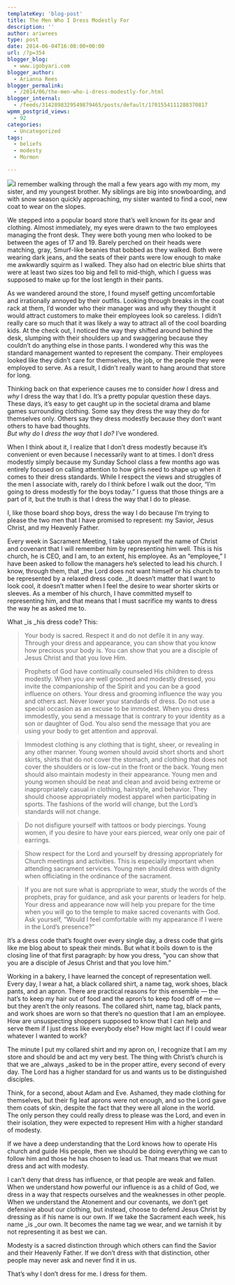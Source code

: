 ```yaml
---
templateKey: 'blog-post'
title: The Men Who I Dress Modestly For
description: ''
author: ariwrees
type: post
date: 2014-06-04T16:08:00+00:00
url: /?p=354
blogger_blog:
  - www.igobyari.com
blogger_author:
  - Arianna Rees
blogger_permalink:
  - /2014/06/the-men-who-i-dress-modestly-for.html
blogger_internal:
  - /feeds/3142898329549879465/posts/default/1701554111288370817
wpmm_postgrid_views:
  - 92
categories:
  - Uncategorized
tags:
  - beliefs
  - modesty
  - Mormon

---
```

[![](https://www.igobyari.com/wp-content/uploads/2014/06/modessty.jpg)](https://www.igobyari.com/wp-content/uploads/2014/06/modessty.jpg)I remember walking through the mall a few years ago with my mom, my sister, and my youngest brother. My siblings are big into snowboarding, and with snow season quickly approaching, my sister wanted to find a cool, new coat to wear on the slopes.

We stepped into a popular board store that’s well known for its gear and clothing. Almost immediately, my eyes were drawn to the two employees managing the front desk. They were both young men who looked to be between the ages of 17 and 19. Barely perched on their heads were matching, gray, Smurf-like beanies that bobbed as they walked. Both were wearing dark jeans, and the seats of their pants were low enough to make me awkwardly squirm as I walked. They also had on electric blue shirts that were at least two sizes too big and fell to mid-thigh, which I guess was supposed to make up for the lost length in their pants.  

As we wandered around the store, I found myself getting uncomfortable and irrationally annoyed by their outfits. Looking through breaks in the coat rack at them, I’d wonder who their manager was and why they thought it would attract customers to make their employees look so careless. I didn’t really care so much that it was likely a way to attract all of the cool boarding kids. At the check out, I noticed the way they shifted around behind the desk, slumping with their shoulders up and swaggering because they couldn’t do anything else in those pants. I wondered why this was the standard management wanted to represent the company. Their employees looked like they didn’t care for themselves, the job, or the people they were employed to serve. As a result, I didn’t really want to hang around that store for long.

Thinking back on that experience causes me to consider _how_ I dress and _why_ I dress the way that I do. It’s a pretty popular question these days. These days, it’s easy to get caught up in the societal drama and blame games surrounding clothing. Some say they dress the way they do for themselves only. Others say they dress modestly because they don’t want others to have bad thoughts.  
_But why do_ I _dress the way that_ I _do?_ I’ve wondered.  
  
When I think about it, I realize that I don’t dress modestly because it’s convenient or even because I necessarily want to at times. I don’t dress modestly simply because my Sunday School class a few months ago was entirely focused on calling attention to how girls need to shape up when it comes to their dress standards. While I respect the views and struggles of the men I associate with, rarely do I think before I walk out the door, “I’m going to dress modestly for the boys today.” I guess that those things are a part of it, but the truth is that I dress the way that I do to please.

I, like those board shop boys, dress the way I do because I’m trying to please the two men that I have promised to represent: my Savior, Jesus Christ, and my Heavenly Father.

Every week in Sacrament Meeting, I take upon myself the name of Christ and covenant that I will remember him by representing him well. This is his church, he is CEO, and I am, to an extent, his employee. As an “employee,” I have been asked to follow the managers he’s selected to lead his church. I know, through them, that _the Lord does not want himself or his church to be represented by a relaxed dress code. _It doesn’t matter that I want to look cool, it doesn’t matter when I feel the desire to wear shorter skirts or sleeves. As a member of his church, I have committed myself to representing him, and that means that I must sacrifice my wants to dress the way he as asked me to. 

What _is _his dress code? This: 

> Your body is sacred. Respect it and do not defile it in any way. Through your dress and appearance, you can show that you know how precious your body is. You can show that you are a disciple of Jesus Christ and that you love Him. 

> Prophets of God have continually counseled His children to dress modestly. When you are well groomed and modestly dressed, you invite the companionship of the Spirit and you can be a good influence on others. Your dress and grooming influence the way you and others act. Never lower your standards of dress. Do not use a special occasion as an excuse to be immodest. When you dress immodestly, you send a message that is contrary to your identity as a son or daughter of God. You also send the message that you are using your body to get attention and approval. 

> Immodest clothing is any clothing that is tight, sheer, or revealing in any other manner. Young women should avoid short shorts and short skirts, shirts that do not cover the stomach, and clothing that does not cover the shoulders or is low-cut in the front or the back. Young men should also maintain modesty in their appearance. Young men and young women should be neat and clean and avoid being extreme or inappropriately casual in clothing, hairstyle, and behavior. They should choose appropriately modest apparel when participating in sports. The fashions of the world will change, but the Lord’s standards will not change. 

> Do not disfigure yourself with tattoos or body piercings. Young women, if you desire to have your ears pierced, wear only one pair of earrings. 

> Show respect for the Lord and yourself by dressing appropriately for Church meetings and activities. This is especially important when attending sacrament services. Young men should dress with dignity when officiating in the ordinance of the sacrament. 

> If you are not sure what is appropriate to wear, study the words of the prophets, pray for guidance, and ask your parents or leaders for help. Your dress and appearance now will help you prepare for the time when you will go to the temple to make sacred covenants with God. Ask yourself, “Would I feel comfortable with my appearance if I were in the Lord’s presence?”

It’s a dress code that’s fought over every single day, a dress code that girls like me blog about to speak their minds. But what it boils down to is the closing line of that first paragraph: by how you dress, “you can show that you are a disciple of Jesus Christ and that you love him.”

Working in a bakery, I have learned the concept of representation well. Every day, I wear a hat, a black collared shirt, a name tag, work shoes, black pants, and an apron. There are practical reasons for this ensemble — the hat’s to keep my hair out of food and the apron’s to keep food off of me — but they aren’t the only reasons. The collared shirt, name tag, black pants, and work shoes are worn so that there’s no question that I am an employee. How are unsuspecting shoppers supposed to know that I can help and serve them if I just dress like everybody else? How might Iact if I could wear whatever I wanted to work?

The minute I put my collared shirt and my apron on, I recognize that I am my store and should be and act my very best. The thing with Christ’s church is that we are _always _asked to be in the proper attire, every second of every day. The Lord has a higher standard for us and wants us to be distinguished disciples.

Think, for a second, about Adam and Eve. Ashamed, they made clothing for themselves, but their fig leaf aprons were not enough, and so the Lord gave them coats of skin, despite the fact that they were all alone in the world. The only person they could really dress to please was the Lord, and even in their isolation, they were expected to represent Him with a higher standard of modesty. 

If we have a deep understanding that the Lord knows how to operate His church and guide His people, then we should be doing everything we can to follow him and those he has chosen to lead us. That means that we must dress and act with modesty. 

I can’t deny that dress has influence, or that people are weak and fallen. When we understand how powerful our influence is as a child of God, we dress in a way that respects ourselves and the weaknesses in other people. When we understand the Atonement and our covenants, we don’t get defensive about our clothing, but instead, choose to defend Jesus Christ by dressing as if his name is our own. If we take the Sacrament each week, his name _is _our own. It becomes the name tag we wear, and we tarnish it by not representing it as best we can. 

Modesty is a sacred distinction through which others can find the Savior and their Heavenly Father. If we don’t dress with that distinction, other people may never ask and never find it in us.

That’s why I don’t dress for me. I dress for them.
